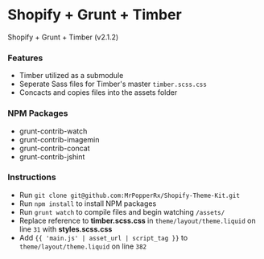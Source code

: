 Shopify + Grunt + Timber
===

Shopify + Grunt + Timber (v2.1.2)

### Features

* Timber utilized as a submodule
* Seperate Sass files for Timber's master `timber.scss.css`
* Concacts and copies files into the assets folder

### NPM Packages
* grunt-contrib-watch
* grunt-contrib-imagemin
* grunt-contrib-concat
* grunt-contrib-jshint

### Instructions
* Run `git clone git@github.com:MrPopperRx/Shopify-Theme-Kit.git`
* Run `npm install` to install NPM packages
* Run `grunt watch` to compile files and begin watching `/assets/`
* Replace reference to **timber.scss.css** in `theme/layout/theme.liquid` on line `31` with **styles.scss.css**
* Add `{{ 'main.js' | asset_url | script_tag }}` to `theme/layout/theme.liquid` on line `382`